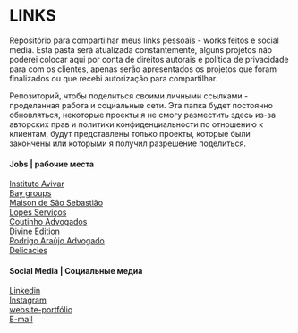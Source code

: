 # LINKS
Repositório para compartilhar meus links pessoais - works feitos e social media.
Esta pasta será atualizada constantemente, alguns projetos não poderei colocar aqui por conta de direitos autorais e política de privacidade para com os clientes, apenas serão apresentados os projetos que foram finalizados ou que recebi autorização para compartilhar.

Репозиторий, чтобы поделиться своими личными ссылками - проделанная работа и социальные сети. Эта папка будет постоянно обновляться, некоторые проекты я не смогу разместить здесь из-за авторских прав и политики конфиденциальности по отношению к клиентам, будут представлены только проекты, которые были закончены или которыми я получил разрешение поделиться.


#### Jobs | рабочие места
[Instituto Avivar](https://institutoavivar.org/) <br/>
[Bay groups](http://baygroups.com.br/) <br/>
[Maison de São Sebastião](http://maisonsaosebastiao.com.br/) <br/>
[Lopes Serviços](https://servicoslopes.com.br/) <br/>
[Coutinho Advogados](https://laramartinsadvogados.com.br/) <br/>
[Divine Edition](https://divineedition.com/) <br/>
[Rodrigo Araújo Advogado](http://rodrigoaraujo.adv.br/) <br/>
[Delicacies](https://delicacies.com.br/) <br/>

#### Social Media | Социальные медиа
[Linkedin](https://www.linkedin.com/in/seimonitai/) <br/>
[Instagram](https://www.instagram.com/seimonitai/?hl=en) <br/>
[website-portfólio](https://seimonathaydedev.web.app/) <br/>
[E-mail](cbimoh@bk.ru)

